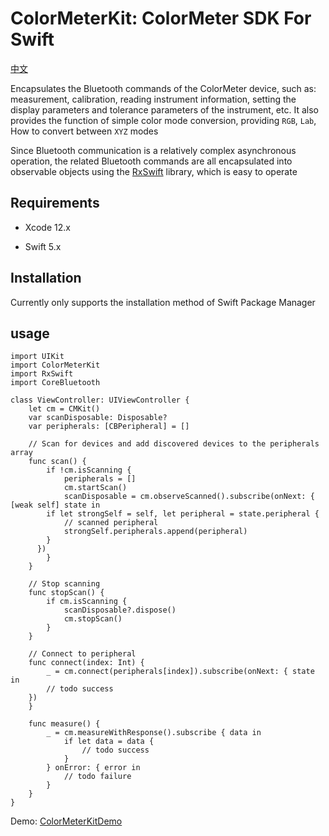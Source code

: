 # ColorMeterKit: ColorMeter SDK For Swift

[中文](README.md)

Encapsulates the Bluetooth commands of the ColorMeter device, such as: measurement, calibration, reading instrument information, setting the display parameters and tolerance parameters of the instrument, etc. It also provides the function of simple color mode conversion, providing `RGB`, `Lab`, How to convert between `XYZ` modes

Since Bluetooth communication is a relatively complex asynchronous operation, the related Bluetooth commands are all encapsulated into observable objects using the [RxSwift](https://github.com/ReactiveX/RxSwift) library, which is easy to operate

## Requirements

- Xcode 12.x

- Swift 5.x

  

## Installation

Currently only supports the installation method of Swift Package Manager



## usage

```
import UIKit
import ColorMeterKit
import RxSwift
import CoreBluetooth

class ViewController: UIViewController {
	let cm = CMKit()
	var scanDisposable: Disposable?
	var peripherals: [CBPeripheral] = []
	
	// Scan for devices and add discovered devices to the peripherals array
	func scan() {
		if !cm.isScanning {
			peripherals = []
			cm.startScan()
			scanDisposable = cm.observeScanned().subscribe(onNext: { [weak self] state in
      	if let strongSelf = self, let peripheral = state.peripheral {
      		// scanned peripheral
      		strongSelf.peripherals.append(peripheral)
      	}
      })
		}
	}
	
	// Stop scanning
	func stopScan() {
		if cm.isScanning {
			scanDisposable?.dispose()
			cm.stopScan()
		}
	}
	
	// Connect to peripheral
	func connect(index: Int) {
		_ = cm.connect(peripherals[index]).subscribe(onNext: { state in
    	// todo success
    })
	}
	
	func measure() {
		_ = cm.measureWithResponse().subscribe { data in
			if let data = data {
				// todo success
			}
		} onError: { error in
			// todo failure
		}
	}
}
```

Demo: [ColorMeterKitDemo](https://github.com/chenlongming/ColorMeterKitDemo)

